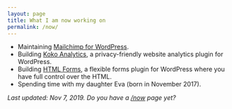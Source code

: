```yaml
---
layout: page
title: What I am now working on
permalink: /now/
---
```


- Maintaining [Mailchimp for WordPress](https://mc4wp.com/).
- Building [Koko Analytics](https://kokoanalytics.com/), a privacy-friendly website analytics plugin for WordPress.
- Building [HTML Forms](https://www.htmlforms.io/), a flexible forms plugin for WordPress where you have full control over the HTML.
- Spending time with my daughter Eva (born in November 2017).

_Last updated: Nov 7, 2019. Do you have a [/now](https://nownownow.com/) page yet?_
